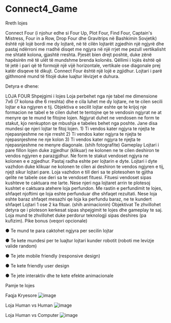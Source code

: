 # Connect4_Game

Rreth lojes

Connect Four (i njohur edhe si Four Up, Plot Four, Find Four, Captain's Mistress, Four in a Row, Drop Four dhe Gravitrips në Bashkimin Sovjetik) është një lojë bordi me dy lojtarë, në të cilën lojtarët zgjedhin një ngjyrë dhe pastaj ndërroni me rradhë disqet me ngjyra në një rrjet me pezull vertikalisht me shtatë kolona, gjashtë rreshta. Pjesët bien drejt poshtë, duke zënë hapësirën më të ulët të mundshme brenda kolonës. Qëllimi i lojës është që të jetë i pari që të formojë një vijë horizontale, vertikale ose diagonale prej katër disqeve të dikujt. Connect Four është një lojë e zgjidhur. Lojtari i parë gjithmonë mund të fitojë duke luajtur lëvizjet e duhura.

Detyra e dhene:

LOJA FOUR
Shpejgimi i lojes
Loja perbehet nga nje tabel me dimensione 7x6 (7 kolona dhe 6 rreshta) dhe e cila luhet me dy lojtare, ne te
cilen secili lojtar e ka ngjyren e tij. Objektiva e secilit lojtar eshte qe te krijoj nje formacion ne tabel e te cilen
duhet te tentojne qe te vendosin ngjyrat ne at menyre qe te mund te fitojne lojen. Ngjyrat duhet ne
vendosen ne form te stakut, kjo nenkupton qe mbushja e tabeles behet nga poshte. Jane disa mundesi qe
njeri lojtar te fitoj lojen. 1) Ti vendos kater ngjyra te njejta te njepasnjeshme ne nje rresht 2) Ti vendos kater
ngjyra te njejta te njepasnjeshme ne nje kolon 3) Ti vendos kater ngjyra te njejta te njepasnjeshme ne
menyre diagonale. (shih fotografite)
Gameplay
Lojtari i pare fillon lojen duke zgjedhur (klikuar) ne kolonen ne te cilen deshiron te vendos ngjyren e
parazgjdhur. Ne form te stakut vendoset ngjyra ne kolonen e e zgjedhur. Pastaj radha eshte per lojtarin e
dyte. Lojtari i dyte vazhdon duke klikuar ne kolonen te cilen ai deshiron te vendos ngjyren e tij, njejt sikur
lojtari pare. Loja vazhdon e till deri sa te plotesohen te gjitha qelite ne tabele ose deri sa te vendoset fituesi.
Fituesi vendoset sipas kushteve te caktuara me larte. Nese njeri nga lojtaret arrin te plotesoj kushtet e
caktuara atehere loja perfundon. Me rastin e perfundimit te lojes, shfaqet njoftimi qe loja eshte perfunduar
dhe shfaqet rezultati. Nese loja eshte baraz shfaqet mesazhi qe loja ka perfundu baraz, ne te kundert shfaqet
Lojtari 1 ose 2 ka fituar. (shih animacionin)
Objektivat
Te zhvillohet detyra qe i ploteson kerkesat sipas shpejgimit te lojes dhe gameplay te saj. Loja mund te
zhvillohet duke perdorur teknologji sipas deshires (pa kufizim).
Pike bonus (veqori opcionale)

● Te mund te para caktohet ngjyra per secilin lojtar

● Te kete mundesi per te luajtur lojtari kunder robotit (roboti me levizje valide random)

● Te jete mobile friendly (responsive design)

● Te kete friendly user design

● Te jete interaktiv dhe te kete efekte animacionale
          
 Pamje te lojes
 
 Faqja Kryesore
![image](https://user-images.githubusercontent.com/44062876/110560892-a0142e80-81ab-11eb-8dc0-650b996b24a8.png)



Loja Human vs Human
![image](https://user-images.githubusercontent.com/44062876/110560647-37c54d00-81ab-11eb-8898-adc7278a9f42.png)


Loja Human vs Computer
![image](https://user-images.githubusercontent.com/44062876/110560571-16fcf780-81ab-11eb-88b6-cbdac3096ae8.png)


